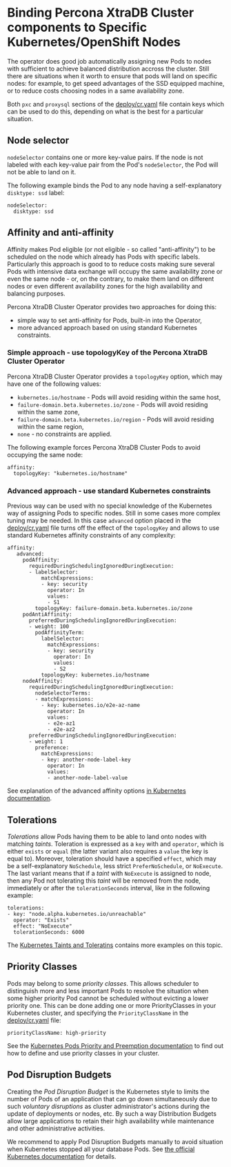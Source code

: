 Binding Percona XtraDB Cluster components to Specific Kubernetes/OpenShift Nodes
================================================================================

The operator does good job automatically assigning new Pods to nodes with sufficient to achieve balanced distribution accross the cluster. Still there are situations when it worth to ensure that pods will land on specific nodes: for example, to get speed advantages of the SSD equipped machine, or to reduce costs choosing nodes in a same availability zone.

Both ``pxc`` and ``proxysql`` sections of the [deploy/cr.yaml](https://github.com/percona/percona-xtradb-cluster-operator/blob/master/deploy/cr.yaml) file contain keys which can be used to do this, depending on what is the best for a particular situation.

## Node selector

``nodeSelector`` contains one or more key-value pairs. If the node is not labeled with each key-value pair from the Pod's ``nodeSelector``, the Pod will not be able to land on it.

The following example binds the Pod to any node having a self-explanatory ``disktype: ssd`` label:

   ```
   nodeSelector:
     disktype: ssd
   ```

## Affinity and anti-affinity

Affinity makes Pod eligible (or not eligible - so called "anti-affinity") to be scheduled on the node which already has Pods with specific labels. Particularly this approach is good to to reduce costs making sure several Pods with intensive data exchange will occupy the same availability zone or even the same node - or, on the contrary, to make them land on different nodes or even different availability zones for the high availability and balancing purposes.

Percona XtraDB Cluster Operator provides two approaches for doing this:

* simple way to set anti-affinity for Pods, built-in into the Operator,
* more advanced approach based on using standard Kubernetes constraints. 

### Simple approach - use topologyKey of the Percona XtraDB Cluster Operator 

Percona XtraDB Cluster Operator provides a ``topologyKey`` option, which may have one of the following values:

* ``kubernetes.io/hostname`` - Pods will avoid residing within the same host,
* ``failure-domain.beta.kubernetes.io/zone`` - Pods will avoid residing within the same zone,
* ``failure-domain.beta.kubernetes.io/region`` - Pods will avoid residing within the same region,
* ``none`` - no constraints are applied.

The following example forces Percona XtraDB Cluster Pods to avoid occupying the same node:

   ```
   affinity:
     topologyKey: "kubernetes.io/hostname"
   ```
   
### Advanced approach - use standard Kubernetes constraints

Previous way can be used with no special knowledge of the Kubernetes way of assigning Pods to specific nodes. Still in some cases more complex tuning may be needed. In this case ``advanced`` option placed in the [deploy/cr.yaml](https://github.com/percona/percona-xtradb-cluster-operator/blob/master/deploy/cr.yaml) file turns off the effect of the ``topologyKey`` and allows to use standard Kubernetes affinity constraints of any complexity:

   ```
   affinity:
      advanced:
        podAffinity:
          requiredDuringSchedulingIgnoredDuringExecution:
          - labelSelector:
              matchExpressions:
              - key: security
                operator: In
                values:
                - S1
            topologyKey: failure-domain.beta.kubernetes.io/zone
        podAntiAffinity:
          preferredDuringSchedulingIgnoredDuringExecution:
          - weight: 100
            podAffinityTerm:
              labelSelector:
                matchExpressions:
                - key: security
                  operator: In
                  values:
                  - S2
              topologyKey: kubernetes.io/hostname
        nodeAffinity:
          requiredDuringSchedulingIgnoredDuringExecution:
            nodeSelectorTerms:
            - matchExpressions:
              - key: kubernetes.io/e2e-az-name
                operator: In
                values:
                - e2e-az1
                - e2e-az2
          preferredDuringSchedulingIgnoredDuringExecution:
          - weight: 1
            preference:
              matchExpressions:
              - key: another-node-label-key
                operator: In
                values:
                - another-node-label-value
   ```

See explanation of the advanced affinity options [in Kubernetes documentation](https://kubernetes.io/docs/concepts/configuration/assign-pod-node/#inter-pod-affinity-and-anti-affinity-beta-feature).

## Tolerations

*Tolerations* allow Pods having them to be able to land onto nodes with matching *taints*. Toleration is expressed as a ``key`` with and ``operator``, which is either ``exists`` or ``equal`` (the latter variant also requires a ``value`` the key is equal to). Moreover, toleration should have a specified ``effect``, which may be a self-explanatory ``NoSchedule``, less strict ``PreferNoSchedule``, or ``NoExecute``. The last variant means that if a *taint* with ``NoExecute`` is assigned to node, then any Pod not tolerating this *taint* will be removed from the node, immediately or after the ``tolerationSeconds`` interval, like in the following example:

   ```
   tolerations: 
   - key: "node.alpha.kubernetes.io/unreachable"
     operator: "Exists"
     effect: "NoExecute"
     tolerationSeconds: 6000
   ```

The [Kubernetes Taints and Toleratins](https://kubernetes.io/docs/concepts/configuration/taint-and-toleration/) contains more examples on this topic.

## Priority Classes

Pods may belong to some *priority classes*. This allows scheduler to distinguish more and less important Pods to resolve the situation when some higher priority Pod cannot be scheduled without evicting a lower priority one. This can be done adding one or more PriorityClasses in your Kubernetes cluster, and specifying  the ``PriorityClassName`` in the [deploy/cr.yaml](https://github.com/percona/percona-xtradb-cluster-operator/blob/master/deploy/cr.yaml) file:

   ```
   priorityClassName: high-priority
   ```

See the [Kubernetes Pods Priority and Preemption documentation](https://kubernetes.io/docs/concepts/configuration/pod-priority-preemption) to find out how to define and use priority classes in your cluster.

## Pod Disruption Budgets

Creating the *Pod Disruption Budget* is the Kubernetes style to limits the number of Pods of an application that can go down simultaneously due to such *voluntary disruptions* as cluster administrator's actions during the update of deployments or nodes, etc. By such a way Distribution Budgets allow large applications to retain their high availability while maintenance and other administrative activities.

We recommend to apply Pod Disruption Budgets manually to avoid situation when Kubernetes stopped all your database Pods. See [the official Kubernetes documentation](https://kubernetes.io/docs/concepts/workloads/pods/disruptions/) for details.
